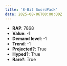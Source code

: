 ```yaml
---
title: '8-Bit SwordPack'
date: 2025-08-06T00:00:00Z
---
```

- **RAP**: 7868
- **Value**: -1
- **Demand level**: -1
- **Trend**: -1
- **Projected?**: True
- **Hyped?**: True
- **Rare?**: True
